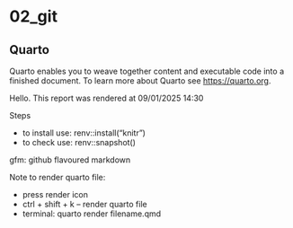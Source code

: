 # 02_git


## Quarto

Quarto enables you to weave together content and executable code into a
finished document. To learn more about Quarto see <https://quarto.org>.

Hello. This report was rendered at 09/01/2025 14:30

Steps

- to install use: renv::install(“knitr”)
- to check use: renv::snapshot()

gfm: github flavoured markdown

Note to render quarto file:

- press render icon
- ctrl + shift + k – render quarto file
- terminal: quarto render filename.qmd
